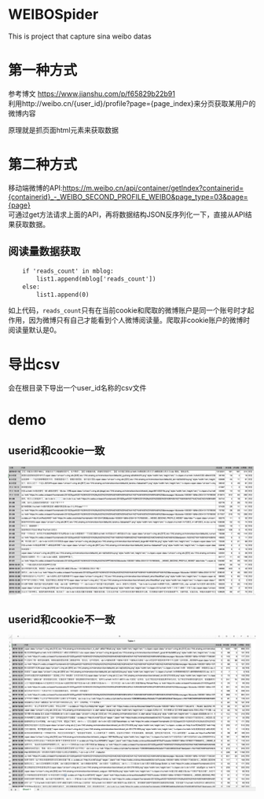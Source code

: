 # WEIBOSpider
This is project that capture sina weibo datas

# 第一种方式
参考博文 https://www.jianshu.com/p/f65829b22b91  
利用http://weibo.cn/{user_id}/profile?page={page_index}来分页获取某用户的微博内容

原理就是抓页面html元素来获取数据

# 第二种方式
移动端微博的API:https://m.weibo.cn/api/container/getIndex?containerid={containerid}_-_WEIBO_SECOND_PROFILE_WEIBO&page_type=03&page={page}   
可通过get方法请求上面的API，再将数据结构JSON反序列化一下，直接从API结果获取数据。
## 阅读量数据获取
```
    if 'reads_count' in mblog:
        list1.append(mblog['reads_count'])
    else:
        list1.append(0)
```
如上代码，`reads_count`只有在当前cookie和爬取的微博账户是同一个账号时才起作用，因为微博只有自己才能看到个人微博阅读量。爬取非cookie账户的微博时阅读量默认是0。

# 导出csv
会在根目录下导出一个user_id名称的csv文件

# demo
## userid和cookie一致
![demo1](https://github.com/sparkxxxxxx/WEIBOSpider/blob/master/assets/test1.png)
## userid和cookie不一致
![demo2](https://github.com/sparkxxxxxx/WEIBOSpider/blob/master/assets/test2.png)
